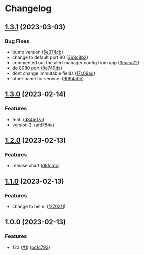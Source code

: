 # Changelog

## [1.3.1](https://github.com/nuuday/saga-helm-chart/compare/v1.3.0...v1.3.1) (2023-03-03)


### Bug Fixes

* bump version ([5e374cb](https://github.com/nuuday/saga-helm-chart/commit/5e374cbd791b99baed9a6c0b2d889b04dc06670a))
* change to default port 80 ([368c8b2](https://github.com/nuuday/saga-helm-chart/commit/368c8b2c9d211c070ad78d464864cb922575c3b7))
* commented out the alert manager config from app ([3eaca22](https://github.com/nuuday/saga-helm-chart/commit/3eaca222c42152d097f50d69f4b4194730cecf19))
* do 8080 port ([8e749da](https://github.com/nuuday/saga-helm-chart/commit/8e749da01b7327b2236c90bb2c23109b22d7e50b))
* dont change immutable fields ([17c09ad](https://github.com/nuuday/saga-helm-chart/commit/17c09ad775fb024a1506a9cf9d8f1d992fecd348))
* other name for service. ([9094a0e](https://github.com/nuuday/saga-helm-chart/commit/9094a0e130b72980679cf897b4fb6b8c79d1f139))

## [1.3.0](https://github.com/nuuday/saga-helm-chart/compare/v1.2.0...v1.3.0) (2023-02-14)


### Features

* feat:  ([d84507a](https://github.com/nuuday/saga-helm-chart/commit/d84507acfe3cf1ac380f9cdfca8ef1074067e05a))
* version 2. ([afd784a](https://github.com/nuuday/saga-helm-chart/commit/afd784a1ddce47c7609c4306dbcbac2bb9806f83))

## [1.2.0](https://github.com/nuuday/saga-helm-chart/compare/v1.1.0...v1.2.0) (2023-02-13)


### Features

* release chart ([d8fca1c](https://github.com/nuuday/saga-helm-chart/commit/d8fca1c613eae331de798aed8453719db81fdea9))

## [1.1.0](https://github.com/nuuday/saga-helm-chart/compare/v1.0.0...v1.1.0) (2023-02-13)


### Features

* change to helm. ([f2702f1](https://github.com/nuuday/saga-helm-chart/commit/f2702f1a1a1f7e2758448f827f9796041ecd30de))

## 1.0.0 (2023-02-13)


### Features

* 123 ([#1](https://github.com/nuuday/saga-helm-chart/issues/1)) ([bc1c793](https://github.com/nuuday/saga-helm-chart/commit/bc1c79365191e51e45a4767f456fcf0ee807c999))
